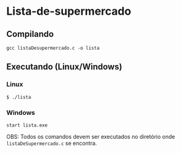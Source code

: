 # Lista-de-supermercado

## Compilando
```
gcc listaDesupermercado.c -o lista
```
## Executando (Linux/Windows)
### Linux
```
$ ./lista
```
### Windows
```
start lista.exe
```
OBS: Todos os comandos devem ser executados no diretório onde `listaDeSupermercado.c` se encontra.
